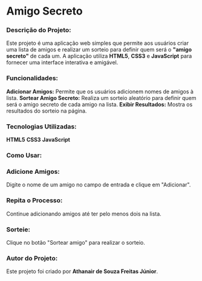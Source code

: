 <h1>Amigo Secreto</h1>

<h3>Descrição do Projeto:</h3>

Este projeto é uma aplicação web simples que permite aos usuários criar uma lista de amigos e realizar um sorteio para definir quem será o **"amigo secreto"** de cada um. A aplicação utiliza **HTML5**, **CSS3** e **JavaScript** para fornecer uma interface interativa e amigável.

<h3>Funcionalidades:</h3>

**Adicionar Amigos:** Permite que os usuários adicionem nomes de amigos à lista.
**Sortear Amigo Secreto:** Realiza um sorteio aleatório para definir quem será o amigo secreto de cada amigo na lista.
**Exibir Resultados:** Mostra os resultados do sorteio na página.

<h3>Tecnologias Utilizadas:</h3>

**HTML5**
**CSS3**
**JavaScript**

<h3>Como Usar:</h3>

<h3>Adicione Amigos:</h3> Digite o nome de um amigo no campo de entrada e clique em "Adicionar".

<h3>Repita o Processo:</h3> Continue adicionando amigos até ter pelo menos dois na lista.

<h3>Sorteie:</h3> Clique no botão "Sortear amigo" para realizar o sorteio.

<h3>Autor do Projeto:</h3>

Este projeto foi criado por **Athanair de Souza Freitas Júnior**.
